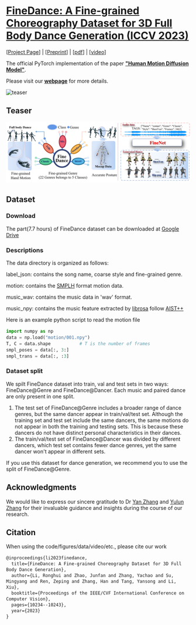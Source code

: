 # [FineDance: A Fine-grained Choreography Dataset for 3D Full Body Dance Generation (ICCV 2023)](https://github.com/li-ronghui/FineDance)

[[Project Page](https://li-ronghui.github.io/finedance)] | [[Preprint](https://arxiv.org/abs/2302.03665)] | [[pdf](https://arxiv.org/pdf/2212.03741.pdf)] | [[video](https://li-ronghui.github.io/finedance)]



The official PyTorch implementation of the paper [**"Human Motion Diffusion Model"**](https://arxiv.org/abs/2209.14916).

Please visit our [**webpage**](https://guytevet.github.io/mdm-page/) for more details.

![teaser](https://github.com/GuyTevet/mdm-page/raw/main/static/figures/github.gif)

## Teaser

<img src="teaser/teaser.png">

## Dataset

### Download

The part(7.7 hours) of FineDance dataset can be downloaded at [Google Drive](https://drive.google.com/file/d/1zQvWG9I0H4U3Zrm8d_QD_ehenZvqfQfS/view?usp=sharing)

### Descriptions
The data directory is organized as follows:

label_json: contains the song name, coarse style and fine-grained genre.

motion: contains the [SMPLH](https://smpl-x.is.tue.mpg.de/) format motion data.   

music_wav: contains the music data in 'wav' format.

music_npy: contains the music feature extracted by [librosa](https://github.com/librosa/librosa) follow [AIST++](https://github.com/google/aistplusplus_api/tree/main)

Here is an example python script to read the motion file
```python
import numpy as np
data = np.load("motion/001.npy")
T, C = data.shape           # T is the number of frames
smpl_poses = data[:, 3:]
smpl_trans = data[:, :3]
```


### Dataset split

We spilt FineDance dataset into train, val and test sets in two ways: FineDance@Genre and  FineDance@Dancer. Each music and paired dance are only present in one split. 

1. The test set of FineDance@Genre includes a broader range of dance genres, but the same dancer appear in  train/val/test set. Although the training set and test set include the same dancers, the same motions do not appear in both the training and testing sets. This is because these dancers do not have distinct personal characteristics in their dances.
2. The train/val/test set of FineDance@Dancer was divided by different dancers, which test set contains fewer dance genres, yet the same dancer won't appear in different sets.

If you use this dataset for dance generation, we recommend you to use the split of FineDance@Genre.


## Acknowledgments
We would like to express our sincere gratitude to Dr [Yan Zhang](https://yz-cnsdqz.github.io/) and [Yulun Zhang](https://yulunzhang.com/) for their invaluable guidance and insights during the course of our research.

## Citation
When using the code/figures/data/video/etc., please cite our work
```
@inproceedings{li2023finedance,
  title={FineDance: A Fine-grained Choreography Dataset for 3D Full Body Dance Generation},
  author={Li, Ronghui and Zhao, Junfan and Zhang, Yachao and Su, Mingyang and Ren, Zeping and Zhang, Han and Tang, Yansong and Li, Xiu},
  booktitle={Proceedings of the IEEE/CVF International Conference on Computer Vision},
  pages={10234--10243},
  year={2023}
}
```
